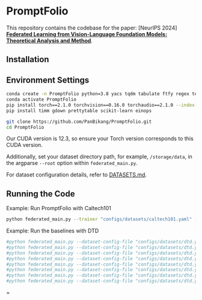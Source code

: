 # PromptFolio

This repository contains the codebase for the paper: [NeurIPS 2024] [**Federated Learning from Vision-Language Foundation Models: Theoretical Analysis and Method**]((https://arxiv.org/abs/2409.19610)).

## Installation

## Environment Settings

```bash
conda create -n PromptFolio python=3.8 yacs tqdm tabulate ftfy regex tensorboard
conda activate PromptFolio
pip install torch==2.1.0 torchvision==0.16.0 torchaudio==2.1.0 --index-url https://download.pytorch.org/whl/cu121
pip install timm gdown prettytable scikit-learn einops 

git clone https://github.com/PanBikang/PromptFolio.git
cd PromptFolio
```
Our CUDA version is 12.3, so ensure your Torch version corresponds to this CUDA version.

Additionally, set your dataset directory path, for example, `/storage/data`, in the argparse `--root` option within `federated_main.py`.

For dataset configuration details, refer to [DATASETS.md](DATASETS.md).

## Running the Code

Example: Run PromptFolio with Caltech101
```bash
python federated_main.py --trainer "configs/datasets/caltech101.yaml" --model fedavg --trainer PromptFolio --frac_p 0.4 --num_users 10 --beta 0.3 --round 10 
```

Example: Run the baselines with DTD
```bash
#python federated_main.py --dataset-config-file "configs/datasets/dtd.yaml" --num_users 10 --beta 0.3 --round 10 --model local --trainer PromptFL # CoOp
#python federated_main.py --dataset-config-file "configs/datasets/dtd.yaml" --num_users 10 --beta 0.3 --round 10 --model fedavg --trainer PromptFL # PromptFL
#python federated_main.py --dataset-config-file "configs/datasets/dtd.yaml" --num_users 10 --beta 0.3 --round 10 --model fedavg --trainer PromptFLFT # PromptFL+FT
#python federated_main.py --dataset-config-file "configs/datasets/dtd.yaml" --num_users 10 --beta 0.3 --round 10 --model fedavg --trainer PromptFL --fedprox_mu 1.0 # PromptFL+FedProx (e.g., with mu=1.0)
#python federated_main.py --dataset-config-file "configs/datasets/dtd.yaml" --num_users 10 --beta 0.3 --round 10 --model fedavg --trainer PromptFLFedPer
#python federated_main.py --dataset-config-file "configs/datasets/dtd.yaml" --num_users 10 --beta 0.3 --round 10 --model fedavg --trainer PromptFLFedAMP
#python federated_main.py --dataset-config-file "configs/datasets/dtd.yaml" --num_users 10 --beta 0.3 --round 10 --model fedavg --trainer FedTPG
#python federated_main.py --dataset-config-file "configs/datasets/dtd.yaml" --num_users 10 --beta 0.3 --round 10 --model fedavg --trainer pFedPrompt
```
=
